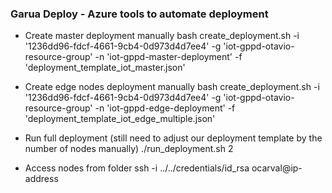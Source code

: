 ### Garua Deploy - Azure tools to automate deployment

- Create master deployment manually
bash create_deployment.sh -i '1236dd96-fdcf-4661-9cb4-0d973d4d7ee4' -g 'iot-gppd-otavio-resource-group' -n 'iot-gppd-master-deployment' -f 'deployment_template_iot_master.json'

- Create edge nodes deployment manually
bash create_deployment.sh -i '1236dd96-fdcf-4661-9cb4-0d973d4d7ee4' -g 'iot-gppd-otavio-resource-group' -n 'iot-gppd-edge-deployment' -f 'deployment_template_iot_edge_multiple.json'

- Run full deployment (still need to adjust our deployment template by the number of nodes manually)
./run_deployment.sh 2

- Access nodes from folder
ssh -i ../../credentials/id_rsa ocarval@ip-address
